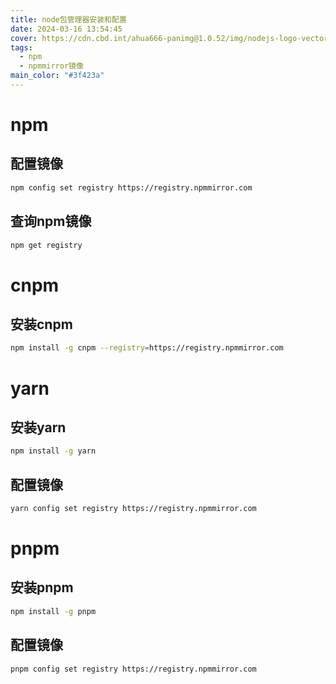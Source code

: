```yaml
---
title: node包管理器安装和配置
date: 2024-03-16 13:54:45
cover: https://cdn.cbd.int/ahua666-panimg@1.0.52/img/nodejs-logo-vector-png-desktop-background-2560.png
tags:
  - npm
  - npmmirror镜像
main_color: "#3f423a"
---
```


# npm
## 配置镜像
```bash
npm config set registry https://registry.npmmirror.com
```

## 查询npm镜像

```bash
npm get registry 
```

# cnpm
## 安装cnpm
```bash
npm install -g cnpm --registry=https://registry.npmmirror.com
```

# yarn

## 安装yarn
```bash
npm install -g yarn 
```

## 配置镜像
```bash
yarn config set registry https://registry.npmmirror.com
```

# pnpm

## 安装pnpm

```bash
npm install -g pnpm
```
## 配置镜像
```bash
pnpm config set registry https://registry.npmmirror.com
```

